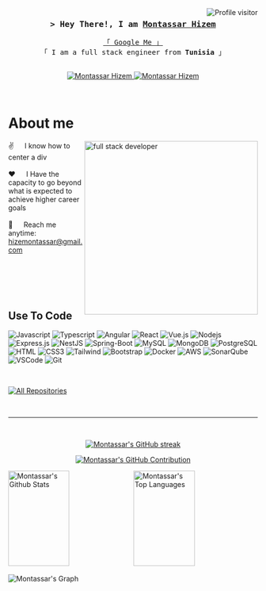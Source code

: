 <a href="https://komarev.com/ghpvc/?username=hizemmontassar">
  <img align="right" src="https://komarev.com/ghpvc/?username=hizemmontassar&label=Profile%20views&color=0e75b6&style=flat" alt="Profile visitor" />
</a>

<!-- Intro  -->
<h3 align="center">
        <samp>&gt; Hey There!, I am
                <b><a target="_blank" href="https://hizemmontassar.github.io/">Montassar Hizem</a></b>
        </samp>
</h3>

<p align="center"> 
  <samp>
    <a href="https://www.google.com/search?q=Montassar+Hizem">「 Google Me 」</a>
    <br>
    「 I am a full stack engineer from <b>Tunisia</b> 」
    <br>
    <br>
  </samp>
</p>

<p align="center">
 <a href="https://hizemmontassar.github.io/" target="blank">
  <img src="https://img.shields.io/badge/Website-DC143C?style=for-the-badge&logo=medium&logoColor=white" alt="Montassar Hizem" />
 </a>
 <a href="https://www.linkedin.com/in/montassar-hizem/" target="_blank">
  <img src="https://img.shields.io/badge/LinkedIn-0077B5?style=for-the-badge&logo=linkedin&logoColor=white" alt="Montassar Hizem"/>
 </a>
 <!-- <a href="https://twitter.com/_alsiam" target="_blank">
  <img src="https://img.shields.io/badge/Twitter-1DA1F2?style=for-the-badge&logo=twitter&logoColor=white" />
 </a> -->
 <!-- <a href="https://instagram.com/_alsiam" target="_blank">
  <img src="https://img.shields.io/badge/Instagram-fe4164?style=for-the-badge&logo=instagram&logoColor=white" alt="alsiam" />
 </a>  -->
 <!-- <a href="https://facebook.com/alsiam.dev" target="_blank">
  <img src="https://img.shields.io/badge/Facebook-20BEFF?&style=for-the-badge&logo=facebook&logoColor=white" alt="alsiam"  />
  </a>  -->
</p>
<br />

<!-- About Section -->

# About me

<p>
 <img align="right" width="350" src="/assets/programmer.gif" alt="full stack developer" />
  
 ✌️ &emsp; I know how to center a div <br/><br/>
 ❤️ &emsp; I Have the capacity to go beyond what is expected to achieve higher career goals<br/><br/>
 📧 &emsp; Reach me anytime: hizemontassar@gmail.com<br/><br/>

</p>

<br/>
<br/>
<br/>

## Use To Code

![Javascript](https://img.shields.io/badge/Javascript-F0DB4F?style=for-the-badge&labelColor=black&logo=javascript&logoColor=F0DB4F)
![Typescript](https://img.shields.io/badge/Typescript-007acc?style=for-the-badge&labelColor=black&logo=typescript&logoColor=007acc)
![Angular](https://img.shields.io/badge/-Angular-FF0000?style=for-the-badge&labelColor=white&logo=angular&logoColor=FF0000)
![React](https://img.shields.io/badge/-React-61DBFB?style=for-the-badge&labelColor=black&logo=react&logoColor=61DBFB)
![Vue.js](https://img.shields.io/badge/-Vue.js-3FB27F?style=for-the-badge&labelColor=black&logo=vue.js&logoColor=3FB27F)
![Nodejs](https://img.shields.io/badge/Nodejs-3C873A?style=for-the-badge&labelColor=black&logo=node.js&logoColor=3C873A)
![Express.js](https://img.shields.io/badge/Express.js-000000?style=for-the-badge&logo=express&logoColor=white)
![NestJS](https://img.shields.io/badge/-NestJS-FF0000?style=for-the-badge&labelColor=black&logo=nestjs&logoColor=FF0000)
![Spring-Boot](https://img.shields.io/badge/-Spring%20Boot-6AAD3D?style=for-the-badge&labelColor=white&logo=spring-boot&logoColor=6AAD3D)
![MySQL](https://img.shields.io/badge/-MySQL-E59208?style=for-the-badge&labelColor=white&logo=mysql&logoColor=black)
![MongoDB](https://img.shields.io/badge/MongoDB-4EA94B?style=for-the-badge&logo=mongodb&logoColor=white)
![PostgreSQL](https://img.shields.io/badge/-PostgreSQL-31648C?style=for-the-badge&labelColor=white&logo=postgresql&logoColor=31648C)
![HTML](https://img.shields.io/badge/HTML5-E34F26?style=for-the-badge&logo=html5&logoColor=white)
![CSS3](https://img.shields.io/badge/CSS3-1572B6?style=for-the-badge&logo=css3&logoColor=white)
![Tailwind](https://img.shields.io/badge/Tailwind_CSS-092749?style=for-the-badge&logo=tailwindcss&logoColor=06B6D4&labelColor=000000)
![Bootstrap](https://img.shields.io/badge/Bootstrap-563D7C?style=for-the-badge&logo=bootstrap&logoColor=white)
![Docker](https://img.shields.io/badge/-Docker-008DE1?style=for-the-badge&labelColor=white&logo=docker&logoColor=008DE1)
![AWS](https://img.shields.io/badge/-AWS-F79400?style=for-the-badge&labelColor=white&logo=amazon&logoColor=F79400)
![SonarQube](https://img.shields.io/badge/-SonarQube-C51F28?style=for-the-badge&labelColor=white&logo=sonar&logoColor=C51F28)
![VSCode](https://img.shields.io/badge/Visual_Studio-0078d7?style=for-the-badge&logo=visual%20studio&logoColor=white)
![Git](https://img.shields.io/badge/Git-F05032?style=for-the-badge&logo=git&logoColor=white)

<br/>

<!-- ## Top Open Source - -->

<!-- [![iTasks](https://github-readme-stats.vercel.app/api/pin/?username=alsiam&repo=itasks&border_color=7F3FBF&bg_color=0D1117&title_color=C9D1D9&text_color=8B949E&icon_color=7F3FBF)](https://github.com/alsiam/itasks)
[![urFolio](https://github-readme-stats.vercel.app/api/pin/?username=alsiam&repo=urfolio&border_color=7F3FBF&bg_color=0D1117&title_color=C9D1D9&text_color=8B949E&icon_color=7F3FBF)](https://github.com/alsiam/urfolio)
[![Web Projects](https://github-readme-stats.vercel.app/api/pin/?username=alsiam&repo=web-projects&border_color=7F3FBF&bg_color=0D1117&title_color=C9D1D9&text_color=8B949E&icon_color=7F3FBF)](https://github.com/alsiam/web-projects)
[![Al Siam Readme](https://github-readme-stats.vercel.app/api/pin/?username=alsiam&repo=alsiam&border_color=7F3FBF&bg_color=0D1117&title_color=C9D1D9&text_color=8B949E&icon_color=7F3FBF)](https://github.com/alsiam/alsiam) -->

<p align="left">
  <a href="https://github.com/hizemmontassar?tab=repositories" target="_blank"><img alt="All Repositories" title="All Repositories" src="https://img.shields.io/badge/-All%20Repos-2962FF?style=for-the-badge&logo=koding&logoColor=white"/></a>
</p>

<br/>
<hr/>
<br/>

<p align="center">
  <a href="https://github.com/hizemmontassar">
    <img src="https://github-readme-streak-stats.herokuapp.com/?user=hizemmontassar&theme=radical&border=7F3FBF&background=0D1117" alt="Montassar's GitHub streak"/>
  </a>
</p>

<p align="center">
  <a href="https://github.com/hizemmontassar">
    <img src="https://github-profile-summary-cards.vercel.app/api/cards/profile-details?username=hizemmontassar&theme=radical" alt="Montassar's GitHub Contribution"/>
  </a>
</p>

<a> 
    <a href="https://github.com/hizemmontassar"><img alt="Montassar's Github Stats" src="https://denvercoder1-github-readme-stats.vercel.app/api?username=hizemmontassar&show_icons=true&count_private=true&theme=react&border_color=7F3FBF&bg_color=0D1117&title_color=F85D7F&icon_color=F8D866" height="192px" width="49.5%"/></a>
  <a href="https://github.com/hizemmontassar"><img alt="Montassar's Top Languages" src="https://denvercoder1-github-readme-stats.vercel.app/api/top-langs/?username=hizemmontassar&langs_count=8&layout=compact&theme=react&border_color=7F3FBF&bg_color=0D1117&title_color=F85D7F&icon_color=F8D866" height="192px" width="49.5%"/></a>
  <br/>
</a>

![Montassar's Graph](https://github-readme-activity-graph.vercel.app/graph?username=hizemmontassar&custom_title=Montassar%20Hizem%27s%20GitHub%20Activity%20Graph&bg_color=0D1117&color=7F3FBF&line=7F3FBF&point=7F3FBF&area_color=FFFFFF&title_color=FFFFFF&area=true)
